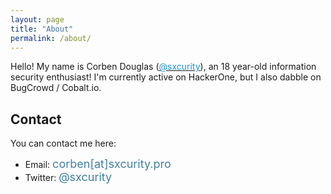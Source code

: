 ```yaml
---
layout: page
title: "About"
permalink: /about/
---
```

Hello! My name is Corben Douglas (<a href="https://twitter.com/sxcurity"><font color="#1E94DE">@sxcurity</font></a>), an 18 year-old information security enthusiast! I'm currently active on HackerOne, but I also dabble on BugCrowd / Cobalt.io. 

## Contact
You can contact me here:
* Email: <font color="#4081A1" size="4%">corben[at]sxcurity.pro</font>
* Twitter: <font color="#4081A1" size="4%">@sxcurity</font>

